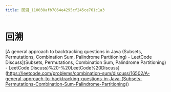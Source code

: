 ```yaml
---
title: 回溯_110038afb7864e4295cf245ce761c1a3
---
```


# 回溯

[A general approach to backtracking questions in Java (Subsets, Permutations, Combination Sum, Palindrome Partitioning) - LeetCode Discuss](Subsets, Permutations, Combination Sum, Palindrome Partitioning) - LeetCode Discuss)%20-%20LeetCode%20Discuss](https://leetcode.com/problems/combination-sum/discuss/16502/A-general-approach-to-backtracking-questions-in-Java-(Subsets-Permutations-Combination-Sum-Palindrome-Partitioning))